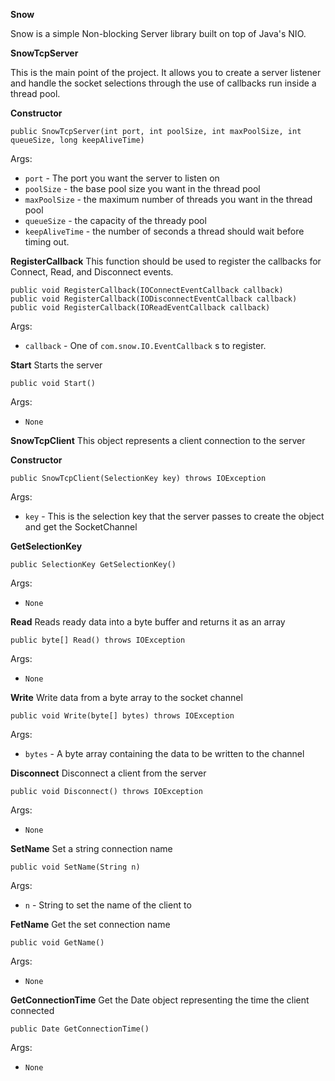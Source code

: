 **Snow**

Snow is a simple Non-blocking Server library built on top of Java's NIO. 

****SnowTcpServer****

This is the main point of the project. It allows you to create a server listener and handle the socket selections through the use of callbacks run inside a thread pool.


******Constructor******

    public SnowTcpServer(int port, int poolSize, int maxPoolSize, int queueSize, long keepAliveTime)

Args:

* `port` - The port you want the server to listen on
* `poolSize` - the base pool size you want in the thread pool
* `maxPoolSize` - the maximum number of threads you want in the thread pool
* `queueSize` - the capacity of the thready pool
* `keepAliveTime` - the number of seconds a thread should wait before timing out.


******RegisterCallback******
This function should be used to register the callbacks for Connect, Read, and Disconnect events.

    public void RegisterCallback(IOConnectEventCallback callback)
    public void RegisterCallback(IODisconnectEventCallback callback)
    public void RegisterCallback(IOReadEventCallback callback)

Args:

* `callback` - One of `com.snow.IO.EventCallback` s  to register.

******Start******
Starts the server

    public void Start()

Args:

* `None`


****SnowTcpClient****
This object represents a client connection to the server

******Constructor******
    
    public SnowTcpClient(SelectionKey key) throws IOException

Args:

* `key` - This is the selection key that the server passes to create the object and get the SocketChannel

******GetSelectionKey******

    public SelectionKey GetSelectionKey()

Args:

* `None`

******Read******
Reads ready data into a byte buffer and returns it as an array

    public byte[] Read() throws IOException

Args:

* `None`


******Write******
Write data from a byte array to the socket channel

    public void Write(byte[] bytes) throws IOException

Args:

* `bytes` - A byte array containing the data to be written to the channel

******Disconnect******
Disconnect a client from the server

    public void Disconnect() throws IOException

Args:

* `None`

******SetName******
Set a string connection name

    public void SetName(String n)

Args:

* `n` - String to set the name of the client to

******FetName******
Get the set connection name

    public void GetName()

Args:

* `None`


******GetConnectionTime******
Get the Date object representing the time the client connected

    public Date GetConnectionTime()

Args:

* `None`